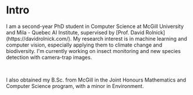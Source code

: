 
# Intro

<p>I am a second-year PhD student in Computer Science at McGill University and Mila - Quebec AI Institute, supervised by [Prof. David Rolnick](https://davidrolnick.com/). My research interest is in machine learning and computer vision, especially applying them to climate change and biodiversity. I'm currently working on insect monitoring and new species detection with camera-trap images.</p>
<p>&nbsp;</p>
<p>I also obtained my B.Sc. from McGill in the Joint Honours Mathematics and Computer Science program, with a minor in Environment. </p>
